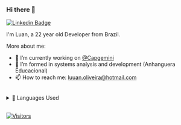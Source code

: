 ### Hi there 👋

<!--
**LuuanOliveira/LuuanOliveira** is a ✨ _special_ ✨ repository because its `README.md` (this file) appears on your GitHub profile.

Here are some ideas to get you started:

- 🔭 I’m currently working on ...
- 🌱 I’m currently learning ...
- 👯 I’m looking to collaborate on ...
- 🤔 I’m looking for help with ...
- 💬 Ask me about ...
- 📫 How to reach me: ...
- 😄 Pronouns: ...
- ⚡ Fun fact: ...
-->

[![Linkedin Badge](https://img.shields.io/badge/-LinkedIn-blue?style=flat-square&logo=Linkedin&logoColor=white&link=https://www.linkedin.com/in/luuan-oliveira/)](https://www.linkedin.com/in/luuan-oliveira/)

I'm Luan, a 22 year old Developer from Brazil.

More about me:
- :rocket: I’m currently working on [@Capgemini](https://github.com/Capgemini)
- :school: I’m formed in systems analysis and development (Anhanguera Educacional)
- 📫 How to reach me: luuan.oliveira@hotmail.com
<br/>

<!--
<details>
  <summary>:zap: Github Stats</summary>
  <img src="https://github-readme-stats.vercel.app/api?username=LuuanOliveira&&show_icons=true&title_color=222222&icon_color=03A87C&text_color=333333&bg_color=ffffff">
</details>
-->

<details>
  <summary>🌱 Languages Used</summary>
  <img src="https://github-readme-stats.vercel.app/api/top-langs/?username=LuuanOliveira&layout=compact&bg_color=ffffff&text_color=333333">
</details>
<br/>

[![Visitors](https://visitor-badge.glitch.me/badge?page_id=github/LuuanOliveira)](https://github.com/LuuanOliveira)
